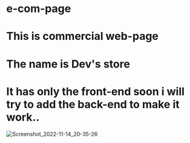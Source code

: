 # e-com-page
# This is commercial web-page 
# The name is Dev's store
# It has only the front-end soon i will try to add the back-end to make it work..
![Screenshot_2022-11-14_20-35-26](https://user-images.githubusercontent.com/112026180/201694117-e096dfbc-7869-45b0-b549-0e481c144a3e.png)


